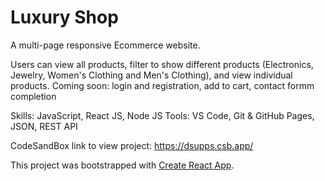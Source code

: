 # Luxury Shop

A multi-page responsive Ecommerce website.

Users can view all products, filter to show different products (Electronics, Jewelry, Women's Clothing and Men's Clothing), and view individual products. 
Coming soon: login and registration, add to cart, contact formm completion

Skills: JavaScript, React JS, Node JS
Tools: VS Code, Git & GitHub Pages, JSON, REST API

CodeSandBox link to view project: https://dsupps.csb.app/

This project was bootstrapped with [Create React App](https://github.com/facebook/create-react-app).

